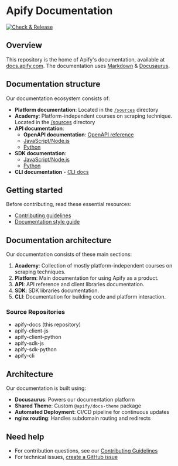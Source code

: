 # Apify Documentation

[![Check & Release](https://github.com/apify/apify-docs/actions/workflows/test.yaml/badge.svg)](https://github.com/apify/apify-docs/actions/workflows/test.yaml)

## Overview

This repository is the home of Apify's documentation, available at [docs.apify.com](https://docs.apify.com/). The documentation uses [Markdown](https://github.com/adam-p/markdown-here/wiki/Markdown-Cheatsheet) & [Docusaurus](https://docusaurus.io/).

## Documentation structure

Our documentation ecosystem consists of:

- **Platform documentation**: Located in the [`/sources`](https://github.com/apify/apify-docs/tree/master/sources) directory
- **Academy**: Platform-independent courses on scraping technique. Located in the [/sources](https://github.com/apify/apify-docs/tree/master/sources) directory
- **API documentation**:
  - **OpenAPI documentation**: [OpenAPI reference](https://docs.apify.com/api/v2)
  - [JavaScript/Node.js](https://docs.apify.com/api/client/js/)
  - [Python](https://docs.apify.com/api/client/python/)
- **SDK documentation**:
  - [JavaScript/Node.js](https://docs.apify.com/sdk/js/)
  - [Python](https://docs.apify.com/sdk/python/)
- **CLI documentation** - [CLI docs](https://docs.apify.com/cli/)

## Getting started

Before contributing, read these essential resources:

- [Contributing guidelines](CONTRIBUTING.md)
- [Documentation style guide](CONTRIBUTING.md#style-guide)

## Documentation architecture

Our documentation consists of these main sections:

1. **Academy**: Collection of mostly platform-independent courses on scraping techniques.
2. **Platform**: Main documentation for using Apify as a product.
3. **API**: API reference and client libraries documentation.
4. **SDK**: SDK libraries documentation.
5. **CLI**: Documentation for building code and platform interaction.

### Source Repositories
<!-- vale off -->
- apify-docs (this repository)
- apify-client-js
- apify-client-python
- apify-sdk-js
- apify-sdk-python
- apify-cli
<!-- vale on -->
## Architecture

Our documentation is built using:

- **Docusaurus**: Powers our documentation platform
- **Shared Theme**: Custom `@apify/docs-theme` package
- **Automated Deployment**: CI/CD pipeline for continuous updates
- **nginx routing**: Handles subdomain routing and redirects

## Need help

- For contribution questions, see our [Contributing Guidelines](CONTRIBUTING.md)
- For technical issues, [create a GitHub issue](https://github.com/apify/apify-docs/issues/new)

